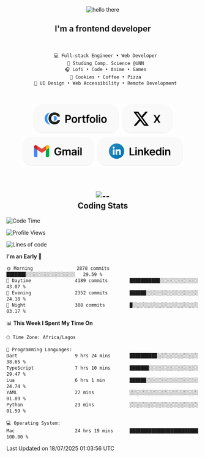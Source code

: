 <div align="center">
  
  <img src="https://readme-typing-svg.demolab.com?font=Fira+Code&weight=600&size=24&duration=4000&pause=300&color=3291FF&center=true&vCenter=true&random=false&width=300&height=24&lines=Hey+There;Hola;Namaste;Aloha;Bonjour;Konnichiwa" alt="hello there" height="36" width="300" />
  <h2>I'm a frontend developer</h2>
  
</div>

<br/>

<div align="center">
  
  ```
    💻 Full-stack Engineer • Web Developer
    💼 Studing Comp. Science @UNN
    🎧 Lofi • Code • Anime • Games
    🍪 Cookies • Coffee • Pizza
    📖 UI Design • Web Accessibility • Remote Development
  ```

</div>

<br/>

<div align="center">

  [![portfolio](./assets/badge-portfolio.svg)](https://okoyecharles.com)
  [![X](./assets/badge-x.svg)](https://x.com/okoyecharlesk)
  [![mail](./assets/badge-mail.svg)](mailto:okoyecharles509@gmail.com)
  [![linkedin](./assets/badge-linkedin.svg)](https://linkedin.com/in/okoyecharles)
  
</div>

<br/>



<div align="center">

  <h2>
    <img src="https://media.giphy.com/media/UVG0BN8TOMKkPOJS6e/giphy.gif?cid=790b7611dhvp8dydhh4r22mjr73owy4d5zzlo7s5zyk60w8s&ep=v1_stickers_search&rid=giphy.gif&ct=s" alt="--" height="50" width="50" />
    <br/>
    Coding Stats
  </h2>
  
</div>

<!--START_SECTION:waka-->
![Code Time](http://img.shields.io/badge/Code%20Time-695%20hrs%2030%20mins-blue)

![Profile Views](http://img.shields.io/badge/Profile%20Views-3-blue)

![Lines of code](https://img.shields.io/badge/From%20Hello%20World%20I%27ve%20Written-8.9%20million%20lines%20of%20code-blue)

**I'm an Early 🐤** 

```text
🌞 Morning                2878 commits        ███████░░░░░░░░░░░░░░░░░░   29.59 % 
🌆 Daytime                4189 commits        ███████████░░░░░░░░░░░░░░   43.07 % 
🌃 Evening                2352 commits        ██████░░░░░░░░░░░░░░░░░░░   24.18 % 
🌙 Night                  308 commits         █░░░░░░░░░░░░░░░░░░░░░░░░   03.17 % 
```


📊 **This Week I Spent My Time On** 

```text
🕑︎ Time Zone: Africa/Lagos

💬 Programming Languages: 
Dart                     9 hrs 24 mins       ██████████░░░░░░░░░░░░░░░   38.65 % 
TypeScript               7 hrs 10 mins       ███████░░░░░░░░░░░░░░░░░░   29.47 % 
Lua                      6 hrs 1 min         ██████░░░░░░░░░░░░░░░░░░░   24.74 % 
YAML                     27 mins             ░░░░░░░░░░░░░░░░░░░░░░░░░   01.89 % 
Python                   23 mins             ░░░░░░░░░░░░░░░░░░░░░░░░░   01.59 % 

💻 Operating System: 
Mac                      24 hrs 19 mins      █████████████████████████   100.00 % 
```


 Last Updated on 18/07/2025 01:03:56 UTC
<!--END_SECTION:waka-->
